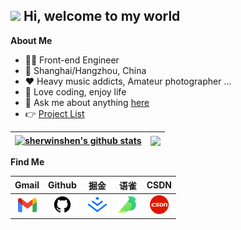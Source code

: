 ## <img src="https://emojis.slackmojis.com/emojis/images/1531849430/4246/blob-sunglasses.gif?1531849430" width="30"/> Hi, welcome to my world

**About Me**

- 🧑‍💻 Front-end Engineer
- 📍 Shanghai/Hangzhou, China
- ❤️ Heavy music addicts, Amateur photographer ...
- 🌈 Love coding, enjoy life
- 📝 Ask me about anything [here](https://github.com/sherwinshen/sherwinshen/issues)
- 👉 [Project List](./projects.md)

| <a href="https://github.com/sherwinshen"><img align="center" src="https://github-readme-stats.vercel.app/api?username=sherwinshen&show_icons=true&include_all_commits=true&theme=buefy&hide_border=true" alt="sherwinshen's github stats" /></a> | <a href="https://github.com/sherwinshen"><img align="center" src="https://github-readme-stats.vercel.app/api/top-langs/?username=sherwinshen&layout=compact&theme=buefy&hide_border=true" /></a> |
| ------------------------------------------------------------ | ------------------------------------------------------------ |

**Find Me**

| Gmail | Github | 掘金 | 语雀 | CSDN |
| :---: | :---: | :---: | :---: | :---: |
| [![](./assets/gmail.png)](mailto:EnvisionShen@gmail.com) | [![](./assets/github.png)](https://github.com/sherwinshen) | [![](./assets/juejin.png)](https://juejin.cn/user/1521379822015645) | [![](./assets/yuque.png)](https://www.yuque.com/sherwin-sw) | [![](./assets/csdn.png)](https://blog.csdn.net/qq_26549759) |

